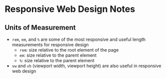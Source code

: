 # Responsive Web Design Notes

## Units of Measurement

- `rem`, `em`, and `%` are some of the most responsive and useful length measurements for responsive design
  - `rem`: size relative to the root element of the page
  - `em`: size relative to the parent element
  - `%`: size relative to the parent element
- `vw` and `vh` (viewport width, viewport height) are also useful in responsive web design